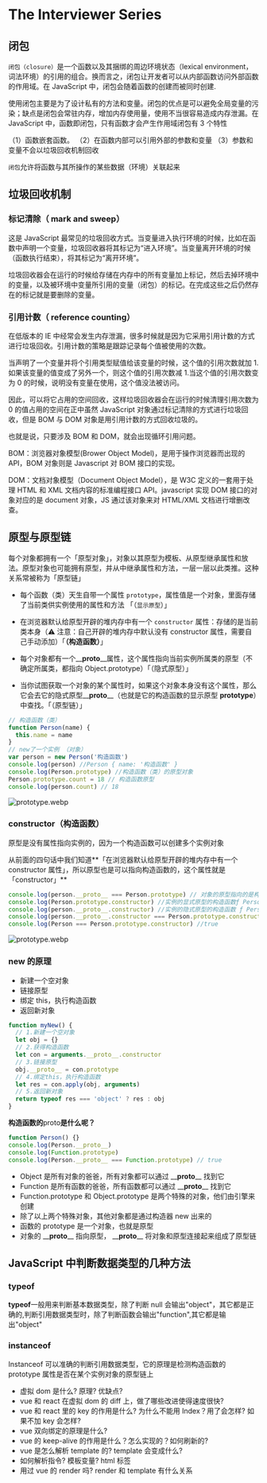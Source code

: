 <!--
 * @Author: fange 653398363@qq.com
 * @Date: 2023-02-09 14:18:02
 * @LastEditors: fange 653398363@qq.com
 * @LastEditTime: 2023-02-15 08:49:53
 * @FilePath: \lfange.github.io\docs\interview\READMD.md
 * @Description: 这是默认设置,请设置`customMade`, 打开koroFileHeader查看配置 进行设置: https://github.com/OBKoro1/koro1FileHeader/wiki/%E9%85%8D%E7%BD%AE
-->

# The Interviewer Series

## 闭包

`闭包（closure）`是一个函数以及其捆绑的周边环境状态（lexical environment，词法环境）的引用的组合。换而言之，闭包让开发者可以从内部函数访问外部函数的作用域。在 JavaScript 中，闭包会随着函数的创建而被同时创建.

使用闭包主要是为了设计私有的方法和变量。闭包的优点是可以避免全局变量的污染；缺点是闭包会常驻内存，增加内存使用量，使用不当很容易造成内存泄漏。在 JavaScript 中，函数即闭包，只有函数才会产生作用域闭包有 3 个特性

（1）函数嵌套函数。
（2）在函数内部可以引用外部的参数和变量
（3）参数和变量不会以垃圾回收机制回收

`闭包`允许将函数与其所操作的某些数据（环境）关联起来

## 垃圾回收机制

### 标记清除（ mark and sweep）

这是 JavaScript 最常见的垃圾回收方式。当变量进入执行环境的时候，比如在函数中声明一个变量，垃圾回收器将其标记为“进入环境”。当变量离开环境的时候（函数执行结束），将其标记为“离开环境”。

垃圾回收器会在运行的时候给存储在内存中的所有变量加上标记，然后去掉环境中的变量，以及被环境中变量所引用的变量（闭包）的标记。在完成这些之后仍然存在的标记就是要删除的变量。

### 引用计数（ reference counting）

在低版本的 IE 中经常会发生内存泄漏，很多时候就是因为它采用引用计数的方式进行垃圾回收。引用计数的策略是跟踪记录每个值被使用的次数。

当声明了一个变量并将个引用类型赋值给该变量的时候，这个值的引用次数就加 1.如果该变量的值变成了另外一个，则这个值的引用次数减 1.当这个值的引用次数变为 0 的时候，说明没有变量在使用，这个值没法被访问。

因此，可以将它占用的空间回收，这样垃圾回收器会在运行的时候清理引用次数为 0 的值占用的空间在正中虽然 JavaScript 对象通过标记清除的方式进行垃圾回收，但是 BOM 与 DOM 对象是用引用计数的方式回收垃圾的。

也就是说，只要涉及 BOM 和 DOM，就会出现循环引用问题。

BOM：浏览器对象模型(Brower Object Model)，是用于操作浏览器而出现的 API，BOM 对象则是 Javascript 对 BOM 接口的实现。

DOM：文档对象模型（Document Object Model），是 W3C 定义的一套用于处理 HTML 和 XML 文档内容的标准编程接口 API。javascript 实现 DOM 接口的对象对应的是 document 对象，JS 通过该对象来对 HTML/XML 文档进行增删改查。

## 原型与原型链

每个对象都拥有一个「原型对象」，对象以其原型为模板、从原型继承属性和放法。原型对象也可能拥有原型，并从中继承属性和方法，一层一层以此类推。这种关系常被称为「原型链」

- 每个函数（类）天生自带一个属性 `prototype`，属性值是一个对象，里面存储了当前类供实例使用的属性和方法 「（`显示原型`）」
- 在浏览器默认给原型开辟的堆内存中有一个 `constructor` 属性：存储的是当前类本身（⚠️ 注意：自己开辟的堆内存中默认没有 constructor 属性，需要自己手动添加）「**（构造函数）**」
- 每个对象都有一个\_\_**proto**\_\_属性，这个属性指向当前实例所属类的原型（不确定所属类，都指向 Object.prototype）「（隐式原型）」

- 当你试图获取一个对象的某个属性时，如果这个对象本身没有这个属性，那么它会去它的隐式原型\_\_**proto**\_\_（也就是它的构造函数的显示原型 **prototype**）中查找。「（原型链）」

```javascript
// 构造函数（类）
function Person(name) {
  this.name = name
}
// new了一个实例 （对象）
var person = new Person('构造函数')
console.log(person) //Person { name: '构造函数' }
console.log(Person.prototype) //构造函数（类）的原型对象
Person.prototype.count = 18 // 构造函数原型
console.log(person.count) // 18
```

![prototype.webp](./assets/constr.webp)

### constructor（构造函数）

原型是没有属性指向实例的，因为一个构造函数可以创建多个实例对象

从前面的四句话中我们知道**「在浏览器默认给原型开辟的堆内存中有一个 constructor 属性」，所以原型也是可以指向构造函数的，这个属性就是「constructor」**

```javascript
console.log(person.__proto__ === Person.prototype) // 对象的原型指向的是构造函数的原型
console.log(Person.prototype.constructor) //实例的显式原型的构造函数ƒ Person(name){this.name = name}
console.log(person.__proto__.constructor) //实例的隐式原型的构造函数 ƒ Person(name){this.name = name}
console.log(person.__proto__.constructor === Person.prototype.constructor) //true 实例原型的构造函数与类的构造函数相等
console.log(Person === Person.prototype.constructor) //true
```

![prototype.webp](./assets/const2.webp)

### new 的原理

- 新建一个空对象
- 链接原型
- 绑定 this，执行构造函数
- 返回新对象

```javascript
function myNew() {
  // 1.新建一个空对象
  let obj = {}
  // 2.获得构造函数
  let con = arguments.__proto__.constructor
  // 3.链接原型
  obj.__proto__ = con.prototype
  // 4.绑定this，执行构造函数
  let res = con.apply(obj, arguments)
  // 5.返回新对象
  return typeof res === 'object' ? res : obj
}
```

**构造函数的**proto**是什么呢？**

```javascript
function Person() {}
console.log(Person.__proto__)
console.log(Function.prototype)
console.log(Person.__proto__ === Function.prototype) // true
```

- Object 是所有对象的爸爸，所有对象都可以通过 \_\_**proto**\_\_ 找到它
- Function 是所有函数的爸爸，所有函数都可以通过 \_\_**proto**\_\_ 找到它
- Function.prototype 和 Object.prototype 是两个特殊的对象，他们由引擎来创建
- 除了以上两个特殊对象，其他对象都是通过构造器 new 出来的
- 函数的 prototype 是一个对象，也就是原型
- 对象的 \_\_**proto**\_\_ 指向原型， \_\_**proto**\_\_ 将对象和原型连接起来组成了原型链

## JavaScript 中判断数据类型的几种方法

### typeof

**typeof**一般用来判断基本数据类型，除了判断 null 会输出"object"，其它都是正确的,判断引用数据类型时，除了判断函数会输出"function",其它都是输出"object"

### instanceof

Instanceof 可以准确的判断引用数据类型，它的原理是检测构造函数的 prototype 属性是否在某个实例对象的原型链上

- 虚拟 dom 是什么? 原理? 优缺点?
- vue 和 react 在虚拟 dom 的 diff 上，做了哪些改进使得速度很快?
- vue 和 react 里的 key 的作用是什么? 为什么不能用 Index？用了会怎样? 如果不加 key 会怎样?
- vue 双向绑定的原理是什么?
- vue 的 keep-alive 的作用是什么？怎么实现的？如何刷新的?
- vue 是怎么解析 template 的? template 会变成什么?
- 如何解析指令? 模板变量? html 标签
- 用过 vue 的 render 吗? render 和 template 有什么关系
